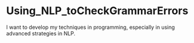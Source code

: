 # Using_NLP_toCheckGrammarErrors
I want to develop my techniques in programming, especially in using advanced strategies in NLP.
